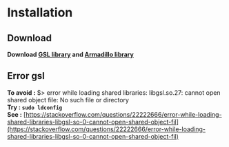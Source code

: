 # Installation

## Download
**Download [GSL library](https://www.gnu.org/software/gsl/) and [Armadillo library](http://arma.sourceforge.net/download.html)**

## Error gsl
**To avoid :**  $> error while loading shared libraries: libgsl.so.27: cannot open shared object file: No such file or directory  
**Try : `sudo ldconfig`**  
**See :** [https://stackoverflow.com/questions/22222666/error-while-loading-shared-libraries-libgsl-so-0-cannot-open-shared-object-fil](https://stackoverflow.com/questions/22222666/error-while-loading-shared-libraries-libgsl-so-0-cannot-open-shared-object-fil)
